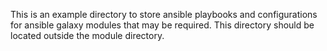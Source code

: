 This is an example directory to store ansible playbooks and configurations for ansible galaxy modules that may be required. This directory should be located outside the module directory.
